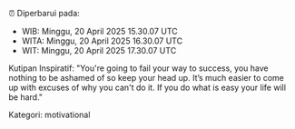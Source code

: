⏰ Diperbarui pada:
- WIB: Minggu, 20 April 2025 15.30.07 UTC
- WITA: Minggu, 20 April 2025 16.30.07 UTC
- WIT: Minggu, 20 April 2025 17.30.07 UTC

Kutipan Inspiratif:
"You're going to fail your way to success, you have nothing to be ashamed of so keep your head up. It’s much easier to come up with excuses of why you can't do it. If you do what is easy your life will be hard."


Kategori: motivational

